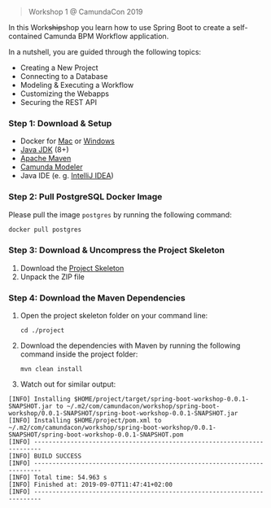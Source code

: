> Workshop 1 @ CamundaCon 2019

In this Work~~ship~~shop you learn how to use Spring Boot to create a self-contained Camunda BPM Workflow application.

In a nutshell, you are guided through the following topics:
* Creating a New Project
* Connecting to a Database
* Modeling & Executing a Workflow
* Customizing the Webapps
* Securing the REST API

### Step 1: Download & Setup
* Docker for [Mac](https://download.docker.com/mac/stable/31259/Docker.dmg) or [Windows](https://download.docker.com/win/stable/31259/Docker%20for%20Windows%20Installer.exe)
* [Java JDK](https://jdk.java.net/12/) (8+)
* [Apache Maven](https://maven.apache.org/download.cgi)
* [Camunda Modeler](https://camunda.com/download/modeler/)
* Java IDE (e. g. [IntelliJ IDEA](https://www.jetbrains.com/idea/download/))

### Step 2: Pull PostgreSQL Docker Image
Please pull the image `postgres` by running the following command:
```sh
docker pull postgres
```

### Step 3: Download & Uncompress the Project Skeleton
1. Download the [Project Skeleton](https://github.com/camundacon2019/uber-jar/archive/1-project-skeleton.zip)
2. Unpack the ZIP file

### Step 4: Download the Maven Dependencies
1.  Open the project skeleton folder on your command line:
    ```shell script
    cd ./project
    ```
2.  Download the dependencies with Maven by running the following command inside the project folder:
    ```shell script
    mvn clean install
    ```
3.   Watch out for similar output:

```
[INFO] Installing $HOME/project/target/spring-boot-workshop-0.0.1-SNAPSHOT.jar to ~/.m2/com/camundacon/workshop/spring-boot-workshop/0.0.1-SNAPSHOT/spring-boot-workshop-0.0.1-SNAPSHOT.jar
[INFO] Installing $HOME/project/pom.xml to ~/.m2/com/camundacon/workshop/spring-boot-workshop/0.0.1-SNAPSHOT/spring-boot-workshop-0.0.1-SNAPSHOT.pom
[INFO] ------------------------------------------------------------------------
[INFO] BUILD SUCCESS
[INFO] ------------------------------------------------------------------------
[INFO] Total time: 54.963 s
[INFO] Finished at: 2019-09-07T11:47:41+02:00
[INFO] ------------------------------------------------------------------------
```

